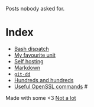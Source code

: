Posts nobody asked for.

# Index

- [Bash dispatch](dispatch.md)
- [My favourite unit](unit.md)
- [Self hosting](hosting.md)
- [Markdown](markdown.md)
- [`git-dd`](git-dd.md)
- [Hundreds and hundreds](hundreds.md)
- [Useful OpenSSL commands](openssl.md)
# &nbsp;

Made with some <3 [Not a lot](https://github.com/jpedro/jpedro.github.io)
